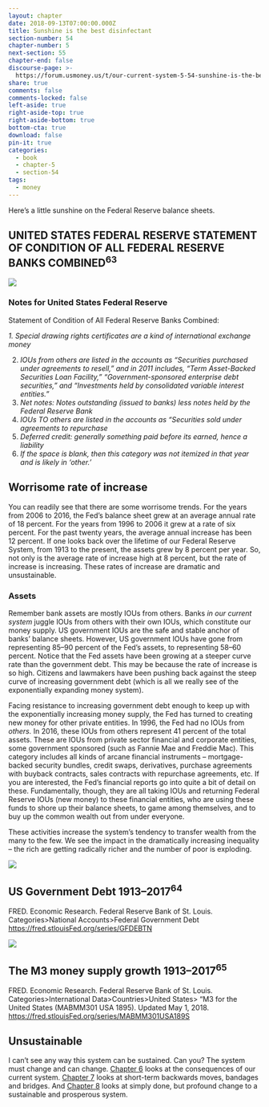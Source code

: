 ```yaml
---
layout: chapter
date: 2018-09-13T07:00:00.000Z
title: Sunshine is the best disinfectant
section-number: 54
chapter-number: 5
next-section: 55
chapter-end: false
discourse-page: >-
  https://forum.usmoney.us/t/our-current-system-5-54-sunshine-is-the-best-disinfectant/
share: true
comments: false
comments-locked: false
left-aside: true
right-aside-top: true
right-aside-bottom: true
bottom-cta: true
download: false
pin-it: true
categories:
  - book
  - chapter-5
  - section-54
tags:
  - money
---
```

Here’s a little sunshine on the Federal Reserve balance sheets.

## UNITED STATES FEDERAL RESERVE STATEMENT OF CONDITION OF ALL FEDERAL RESERVE BANKS COMBINED<sup>63</sup>

<img src="https://res.cloudinary.com/usmoney/image/upload/v1537205492/fed-statement-combined.png" />

### Notes for United States Federal Reserve

Statement of Condition of All Federal Reserve Banks Combined:

_1. Special drawing rights certificates are a kind of international
   exchange money_

2. _IOUs from others are listed in the accounts as “Securities purchased under
       agreements to resell,” and in 2011 includes, “Term Asset-Backed Securities
   Loan Facility,” “Government-sponsored enterprise debt securities,” and
   “Investments held by consolidated variable interest entities.”_
3. _Net notes: Notes outstanding (issued to banks) less notes held by the
   Federal Reserve Bank_
4. _IOUs TO others are listed in the accounts as “Securities sold under
   agreements to repurchase_
5. _Deferred credit: generally something paid before its earned, hence a
   liability_
6. _If the space is blank, then this category was not itemized in that year and
   is likely in ‘other.’_

## Worrisome rate of increase

You can readily see that there are some worrisome trends. For the
years from 2006 to 2016, the Fed’s balance sheet grew at an average
annual rate of 18 percent. For the years from 1996 to 2006 it grew at
a rate of six percent. For the past twenty years, the average annual
increase has been 12 percent. If one looks back over the lifetime of our
Federal Reserve System, from 1913 to the present, the assets grew by
8 percent per year. So, not only is the average rate of increase high at
8 percent, but the rate of increase is increasing. These rates of increase
are dramatic and unsustainable.

### Assets

Remember bank assets are mostly IOUs from others. Banks _in our
current system_ juggle IOUs from others with their own IOUs, which
constitute our money supply. US government IOUs are the safe and
stable anchor of banks’ balance sheets. However, US government
IOUs have gone from representing 85–90 percent of the Fed’s assets,
to representing 58–60 percent. Notice that the Fed assets have been
growing at a steeper curve rate than the government debt. This may
be because the rate of increase is so high. Citizens and lawmakers
have been pushing back against the steep curve of increasing
government debt (which is all we really see of the exponentially
expanding money system).

Facing resistance to increasing government debt enough to keep
up with the exponentially increasing money supply, the Fed has
turned to creating new money for other private entities. In 1996,
the Fed had no IOUs from _others._ In 2016, these IOUs from others
represent 41 percent of the total assets. These are IOUs from private
sector financial and corporate entities, some government sponsored
(such as Fannie Mae and Freddie Mac). This category includes all
kinds of arcane financial instruments – mortgage-backed security
bundles, credit swaps, derivatives, purchase agreements with buyback
contracts, sales contracts with repurchase agreements, etc. If you are
interested, the Fed’s financial reports go into quite a bit of detail on
these. Fundamentally, though, they are all taking IOUs and returning
Federal Reserve IOUs (new money) to these financial entities, who are
using these funds to shore up their balance sheets, to game among
themselves, and to buy up the common wealth out from under
everyone.

These activities increase the system’s tendency to transfer wealth from
the many to the few. We see the impact in the dramatically increasing
inequality – the rich are getting radically richer and the number of
poor is exploding.

<img src="https://fred.stlouisfed.org/graph/fredgraph.png?g=lfqu" />

## US Government Debt 1913–2017<sup>64</sup>

FRED. Economic Research. Federal Reserve Bank of St. Louis.
Categories>National Accounts>Federal Government Debt
<https://fred.stlouisFed.org/series/GFDEBTN>



<img src="https://fred.stlouisfed.org/graph/fredgraph.png?g=lfqz" />

## The M3 money supply growth 1913–2017<sup>65</sup>

FRED. Economic Research. Federal Reserve Bank of St. Louis.
Categories>International Data>Countries>United States> “M3 for the
United States (MABMM301 USA 1895). Updated May 1, 2018.
<https://fred.stlouisFed.org/series/MABMM301USA189S>

## Unsustainable

I can’t see any way this system can be sustained. Can you? The system
must change and can change. [Chapter 6](https://usmoney.us/book/chapter-6) looks at the consequences of
our current system. [Chapter 7](https://usmoney.us/book/chapter-7) looks at short-term backwards moves,
bandages and bridges. And [Chapter 8](https://usmoney.us/book/chapter-8) looks at simply done, but
profound change to a sustainable and prosperous system.
